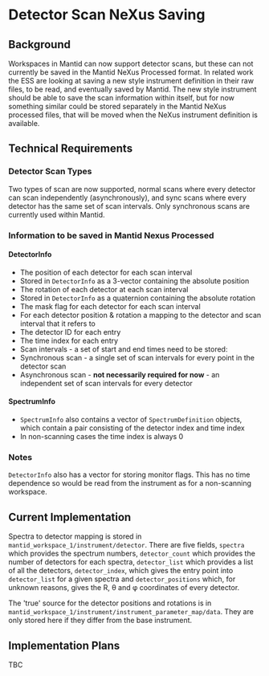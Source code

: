 Detector Scan NeXus Saving
==========================

## Background

Workspaces in Mantid can now support detector scans, but these can not currently be saved in the Mantid NeXus Processed format. In related work the ESS are looking at saving a new style instrument definition in their raw files, to be read, and eventually saved by Mantid. The new style instrument should be able to save the scan information within itself, but for now something similar could be stored separately in the Mantid NeXus processed files, that will be moved when the NeXus instrument definition is available.

## Technical Requirements

### Detector Scan Types

Two types of scan are now supported, normal scans where every detector can scan independently (asynchronously), and sync scans where every detector has the same set of scan intervals. Only synchronous scans are currently used within Mantid.

### Information to be saved in Mantid Nexus Processed

#### DetectorInfo

 * The position of each detector for each scan interval
  * Stored in `DetectorInfo` as a 3-vector containing the absolute position
 * The rotation of each detector at each scan interval
  * Stored in `DetectorInfo` as a quaternion containing the absolute rotation
 * The mask flag for each detector for each scan interval
 * For each detector position & rotation a mapping to the detector and scan interval that it refers to
  * The detector ID for each entry
  * The time index for each entry
 * Scan intervals - a set of start and end times need to be stored:
  * Synchronous scan - a single set of scan intervals for every point in the detector scan
  * Asynchronous scan - **not necessarily required for now** - an independent set of scan intervals for every detector

#### SpectrumInfo

 * `SpectrumInfo` also contains a vector of `SpectrumDefinition` objects, which contain a pair consisting of the detector index and time index
 * In non-scanning cases the time index is always 0

### Notes

`DetectorInfo` also has a vector for storing monitor flags. This has no time dependence so would be read from the instrument as for a non-scanning workspace.

## Current Implementation

Spectra to detector mapping is stored in `mantid_workspace_1/instrument/detector`. There are five fields, `spectra` which provides the spectrum numbers, `detector_count` which provides the number of detectors for each spectra, `detector_list` which provides a list of all the detectors, `detector_index`, which gives the entry point into `detector_list` for a given spectra and `detector_positions` which, for unknown reasons, gives the R, &theta; and &phi; coordinates of every detector.

The 'true' source for the detector positions and rotations is in `mantid_workspace_1/instrument/instrument_parameter_map/data`. They are only stored here if they differ from the base instrument.


## Implementation Plans

TBC

